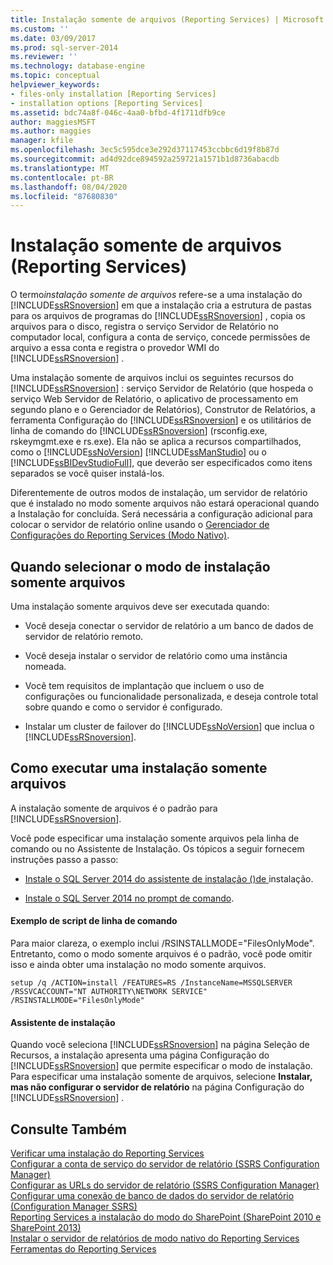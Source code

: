 ```yaml
---
title: Instalação somente de arquivos (Reporting Services) | Microsoft Docs
ms.custom: ''
ms.date: 03/09/2017
ms.prod: sql-server-2014
ms.reviewer: ''
ms.technology: database-engine
ms.topic: conceptual
helpviewer_keywords:
- files-only installation [Reporting Services]
- installation options [Reporting Services]
ms.assetid: bdc74a8f-046c-4aa0-bfbd-4f1711dfb9ce
author: maggiesMSFT
ms.author: maggies
manager: kfile
ms.openlocfilehash: 3ec5c595dce3e292d37117453ccbbc6d19f8b87d
ms.sourcegitcommit: ad4d92dce894592a259721a1571b1d8736abacdb
ms.translationtype: MT
ms.contentlocale: pt-BR
ms.lasthandoff: 08/04/2020
ms.locfileid: "87680830"
---
```

# <a name="files-only-installation-reporting-services"></a>Instalação somente de arquivos (Reporting Services)
  O termo*instalação somente de arquivos* refere-se a uma instalação do [!INCLUDE[ssRSnoversion](../../includes/ssrsnoversion-md.md)] em que a instalação cria a estrutura de pastas para os arquivos de programas do [!INCLUDE[ssRSnoversion](../../includes/ssrsnoversion-md.md)] , copia os arquivos para o disco, registra o serviço Servidor de Relatório no computador local, configura a conta de serviço, concede permissões de arquivo a essa conta e registra o provedor WMI do [!INCLUDE[ssRSnoversion](../../includes/ssrsnoversion-md.md)] .  
  
 Uma instalação somente de arquivos inclui os seguintes recursos do [!INCLUDE[ssRSnoversion](../../includes/ssrsnoversion-md.md)] : serviço Servidor de Relatório (que hospeda o serviço Web Servidor de Relatório, o aplicativo de processamento em segundo plano e o Gerenciador de Relatórios), Construtor de Relatórios, a ferramenta Configuração do [!INCLUDE[ssRSnoversion](../../includes/ssrsnoversion-md.md)] e os utilitários de linha de comando do [!INCLUDE[ssRSnoversion](../../includes/ssrsnoversion-md.md)] (rsconfig.exe, rskeymgmt.exe e rs.exe). Ela não se aplica a recursos compartilhados, como o [!INCLUDE[ssNoVersion](../../includes/ssnoversion-md.md)] [!INCLUDE[ssManStudio](../../includes/ssmanstudio-md.md)] ou o [!INCLUDE[ssBIDevStudioFull](../../includes/ssbidevstudiofull-md.md)], que deverão ser especificados como itens separados se você quiser instalá-los.  
  
 Diferentemente de outros modos de instalação, um servidor de relatório que é instalado no modo somente arquivos não estará operacional quando a Instalação for concluída. Será necessária a configuração adicional para colocar o servidor de relatório online usando o [Gerenciador de Configurações do Reporting Services &#40;Modo Nativo&#41;](../../sql-server/install/reporting-services-configuration-manager-native-mode.md).  
  
## <a name="when-to-select-files-only-installation-mode"></a>Quando selecionar o modo de instalação somente arquivos  
 Uma instalação somente arquivos deve ser executada quando:  
  
-   Você deseja conectar o servidor de relatório a um banco de dados de servidor de relatório remoto.  
  
-   Você deseja instalar o servidor de relatório como uma instância nomeada.  
  
-   Você tem requisitos de implantação que incluem o uso de configurações ou funcionalidade personalizada, e deseja controle total sobre quando e como o servidor é configurado.  
  
-   Instalar um cluster de failover do [!INCLUDE[ssNoVersion](../../includes/ssnoversion-md.md)] que inclua o [!INCLUDE[ssRSnoversion](../../includes/ssrsnoversion-md.md)].  
  
## <a name="how-to-perform-a-files-only-installation"></a>Como executar uma instalação somente arquivos  
 A instalação somente de arquivos é o padrão para [!INCLUDE[ssRSnoversion](../../includes/ssrsnoversion-md.md)].  
  
 Você pode especificar uma instalação somente arquivos pela linha de comando ou no Assistente de Instalação. Os tópicos a seguir fornecem instruções passo a passo:  
  
-   [Instale o SQL Server 2014 do assistente de instalação &#40;&#41;de ](../../database-engine/install-windows/install-sql-server-from-the-installation-wizard-setup.md)instalação.  
  
-   [Instale o SQL Server 2014 no prompt de comando](../../database-engine/install-windows/install-sql-server-from-the-command-prompt.md).  
  
#### <a name="example-command-line-script"></a>Exemplo de script de linha de comando  
 Para maior clareza, o exemplo inclui /RSINSTALLMODE="FilesOnlyMode". Entretanto, como o modo somente arquivos é o padrão, você pode omitir isso e ainda obter uma instalação no modo somente arquivos.  
  
```  
setup /q /ACTION=install /FEATURES=RS /InstanceName=MSSQLSERVER /RSSVCACCOUNT="NT AUTHORITY\NETWORK SERVICE" /RSINSTALLMODE="FilesOnlyMode"  
```  
  
#### <a name="installation-wizard"></a>Assistente de instalação  
 Quando você seleciona [!INCLUDE[ssRSnoversion](../../includes/ssrsnoversion-md.md)] na página Seleção de Recursos, a instalação apresenta uma página Configuração do [!INCLUDE[ssRSnoversion](../../includes/ssrsnoversion-md.md)] que permite especificar o modo de instalação. Para especificar uma instalação somente de arquivos, selecione **Instalar, mas não configurar o servidor de relatório** na página Configuração do [!INCLUDE[ssRSnoversion](../../includes/ssrsnoversion-md.md)] .  
  
## <a name="see-also"></a>Consulte Também  
 [Verificar uma instalação do Reporting Services](verify-a-reporting-services-installation.md)   
 [Configurar a conta de serviço do servidor de relatório &#40;SSRS Configuration Manager&#41;](configure-the-report-server-service-account-ssrs-configuration-manager.md)   
 [Configurar as URLs do servidor de relatório &#40;SSRS Configuration Manager&#41;](configure-report-server-urls-ssrs-configuration-manager.md)   
 [Configurar uma conexão de banco de dados do servidor de relatório &#40;Configuration Manager SSRS&#41;](../../sql-server/install/configure-a-report-server-database-connection-ssrs-configuration-manager.md)   
 [Reporting Services a instalação do modo do SharePoint &#40;SharePoint 2010 e SharePoint 2013&#41;](install-reporting-services-sharepoint-mode.md)   
 [Instalar o servidor de relatórios de modo nativo do Reporting Services](install-reporting-services-native-mode-report-server.md)   
 [Ferramentas do Reporting Services](../tools/reporting-services-tools.md)  
  
  
